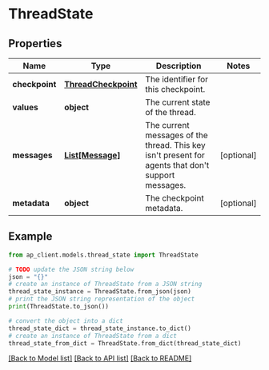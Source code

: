 # ThreadState


## Properties

Name | Type | Description | Notes
------------ | ------------- | ------------- | -------------
**checkpoint** | [**ThreadCheckpoint**](ThreadCheckpoint.md) | The identifier for this checkpoint. | 
**values** | **object** | The current state of the thread. | 
**messages** | [**List[Message]**](Message.md) | The current messages of the thread. This key isn&#39;t present for agents that don&#39;t support messages. | [optional] 
**metadata** | **object** | The checkpoint metadata. | [optional] 

## Example

```python
from ap_client.models.thread_state import ThreadState

# TODO update the JSON string below
json = "{}"
# create an instance of ThreadState from a JSON string
thread_state_instance = ThreadState.from_json(json)
# print the JSON string representation of the object
print(ThreadState.to_json())

# convert the object into a dict
thread_state_dict = thread_state_instance.to_dict()
# create an instance of ThreadState from a dict
thread_state_from_dict = ThreadState.from_dict(thread_state_dict)
```
[[Back to Model list]](../README.md#documentation-for-models) [[Back to API list]](../README.md#documentation-for-api-endpoints) [[Back to README]](../README.md)


